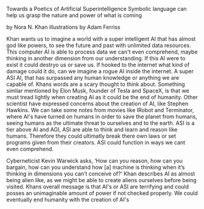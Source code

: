 
Towards a Poetics
of Artificial Superintelligence
Symbolic language can help us grasp the nature and power of what is coming

by Nora N. Khan
illustrations by Adam Ferriss

Khan wants us to imagine a world with a super intelligent AI that has almost god like powers, to see the future and past with unlimited data resources. This computer AI is able to process data we can't even comprehend, maybe thinking in another dimension from our understanding. If this AI were to exist it could destryo us or save us. If hooked to the internet what kind of damage could it do, can we imagine a rogue AI inside the internet. A super ASI AI, that has surpassed any human knowledge or anything we are capable of. Khans words are a scary thought to think about. Something simliar mentioned by Elon Musk, founder of Tesla and SpaceX, is that we must tread lightly when creating AI as it could be the end of humanity. Other scientist have expressed concerns about the creation of AI, like Stephen Hawkins.
We can take some notes from movies like IRobot and Terminator, where AI's have turned on humans in order to save the planet from humans, seeing humans as the ultimate threat to ourselves and to the earth. 
ASI is a tier above AI and AGI, ASI are able to think and learn and reason like humans. Therefore they could ultimatly break there own laws or set programs given from their creators. ASI could function in ways we cant even comprehend.

Cyberneticist Kevin Warwick asks, ‘How can you reason, how can you bargain, how can you understand how [a] machine is thinking when it’s thinking in dimensions you can’t conceive of?’
Khan describes AI as almost being alien like, as we might be able to create aliens ourselves before being visited. 
Khans overall message is that AI's or ASI are terrifying and could posses an unimaginable amount of power if not checked properly. We could eventually end humanity with the creation of AI's
